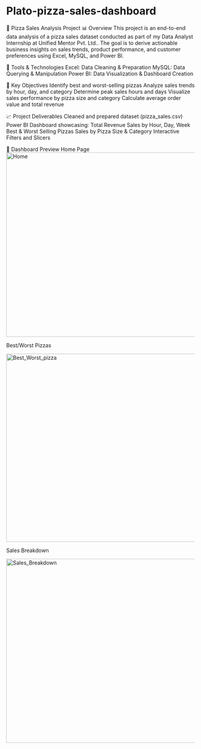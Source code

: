 # Plato-pizza-sales-dashboard
🍕 Pizza Sales Analysis Project
📊 Overview
This project is an end-to-end data analysis of a pizza sales dataset conducted as part of my Data Analyst Internship at Unified Mentor Pvt. Ltd.. The goal is to derive actionable business insights on sales trends, product performance, and customer preferences using Excel, MySQL, and Power BI.

🧩 Tools & Technologies
Excel: Data Cleaning & Preparation
MySQL: Data Querying & Manipulation
Power BI: Data Visualization & Dashboard Creation

🎯 Key Objectives
Identify best and worst-selling pizzas
Analyze sales trends by hour, day, and category
Determine peak sales hours and days
Visualize sales performance by pizza size and category
Calculate average order value and total revenue

📈 Project Deliverables
Cleaned and prepared dataset (pizza_sales.csv)
Power BI Dashboard showcasing:
Total Revenue
Sales by Hour, Day, Week
Best & Worst Selling Pizzas
Sales by Pizza Size & Category
Interactive Filters and Slicers


🔗 Dashboard Preview
Home Page
<img width="870" height="493" alt="Home" src="https://github.com/user-attachments/assets/c3077cec-a513-4dfa-b210-355d0ff7a0b6" />

Best/Worst Pizzas

<img width="872" height="503" alt="Best_Worst_pizza" src="https://github.com/user-attachments/assets/bda65dde-dd0a-4eba-9382-649f54ae0490" />

Sales Breakdown

<img width="871" height="492" alt="Sales_Breakdown" src="https://github.com/user-attachments/assets/3e4495a7-f094-41f9-8408-533d7446f25d" />


